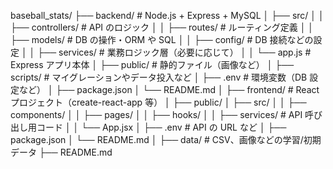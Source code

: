 baseball_stats/
├── backend/ # Node.js + Express + MySQL
│ ├── src/
│ │ ├── controllers/ # API のロジック
│ │ ├── routes/ # ルーティング定義
│ │ ├── models/ # DB の操作・ORM や SQL
│ │ ├── config/ # DB 接続などの設定
│ │ ├── services/ # 業務ロジック層（必要に応じて）
│ │ └── app.js # Express アプリ本体
│ ├── public/ # 静的ファイル（画像など）
│ ├── scripts/ # マイグレーションやデータ投入など
│ ├── .env # 環境変数（DB 設定など）
│ ├── package.json
│ └── README.md
│
├── frontend/ # React プロジェクト（create-react-app 等）
│ ├── public/
│ ├── src/
│ │ ├── components/
│ │ ├── pages/
│ │ ├── hooks/
│ │ ├── services/ # API 呼び出し用コード
│ │ └── App.jsx
│ ├── .env # API の URL など
│ ├── package.json
│ └── README.md
│
├── data/ # CSV、画像などの学習/初期データ
├── README.md
